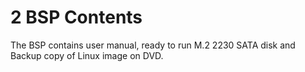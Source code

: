 # 2	BSP Contents

The BSP contains user manual, ready to run M.2 2230 SATA disk and Backup copy of Linux image on DVD.




